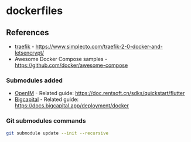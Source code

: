 # dockerfiles

## References

- [traefik][1] - https://www.simplecto.com/traefik-2-0-docker-and-letsencrypt/
- Awesome Docker Compose samples - https://github.com/docker/awesome-compose


[1]: /traefik

### Submodules added

- [OpenIM](https://github.com/openimsdk/openim-docker) - Related guide: https://doc.rentsoft.cn/sdks/quickstart/flutter
- [Bigcapital](https://github.com/bigcapitalhq/bigcapital) - Related guide: https://docs.bigcapital.app/deployment/docker 

### Git submodules commands

```bash
git submodule update --init --recursive
```
